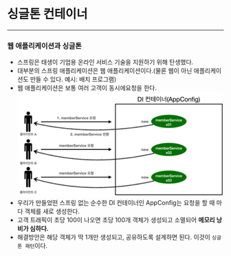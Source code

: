 # 싱글톤 컨테이너

---
### 웹 애플리케이션과 싱글톤
- 스프링은 태생이 기업용 온라인 서비스 기술을 지원하기 위해 탄생했다.
- 대부분의 스프링 애플리케이션은 웹 애플리케이션이다.(물론 웹이 아닌 애플리케이션도 만들 수 있다. 예시: 배치 프로그램)
- 웹 애플리케이션은 보통 여러 고객이 동시에요청을 한다.
![싱글톤1.png](img%2F%EC%8B%B1%EA%B8%80%ED%86%A41.png)
- 우리가 만들었떤 스프링 없는 순수한 DI 컨테이너인 AppConfig는 요청을 할 때 마다 객체를 새로 생성한다.
- 고객 트래픽이 초당 100이 나오면 초당 100개 객체가 생성되고 소멸되어 **메모리 낭비가 심하다.**
- 해결방안은 해당 객체가 딱 1개만 생성되고, 공유하도록 설계하면 된다. 이것이 `싱글톤 패턴`이다.